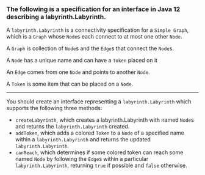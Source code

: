### The following is a specification for an interface in Java 12 describing a labyrinth.Labyrinth.

A `labyrinth.Labyrinth` is a connectivity specification for a `Simple Graph`, which is a `Graph` whose `Node`s each connect to at most one other `Node`.

A `Graph` is collection of `Node`s and the `Edge`s that connect the `Node`s.

A `Node` has a unique name and can have a `Token` placed on it

An `Edge` comes from one `Node` and points to another `Node`.

A `Token` is some item that can be placed on a `Node`.

---

You should create an interface representing a `labyrinth.Labyrinth` which supports the following three methods:

- `createLabyrinth`, which creates a labyrinth.Labyrinth with named `Node`s and returns the `labyrinth.Labyrinth` created.
- `addToken`, which adds a colored `Token` to a `Node` of a specified name within a `labyrinth.Labyrinth` and returns the updated `labyrinth.Labyrinth`.
- `canReach`, which determines if some colored token can reach some named `Node` by following the `Edge`s within a particular `labyrinth.Labyrinth`, returning `true` if possible and `false` otherwise.
